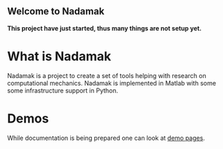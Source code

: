 ## Welcome to Nadamak

**This project have just started, thus many things are not setup yet.**

# What is Nadamak

Nadamak is a project to create a set of tools helping with research on computational mechanics.
Nadamak is implemented in Matlab with some some infrastructure support in Python.

# Demos

While documentation is being prepared one can look at [demo pages](https://putanowr.github.io/projects/nadamak/demos/html/list_of_demos.html). 

